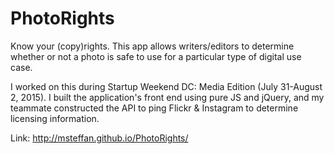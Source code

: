 # PhotoRights
Know your (copy)rights. This app allows writers/editors to determine whether or not a photo is safe to use for a particular type of digital use case.

I worked on this during Startup Weekend DC: Media Edition (July 31-August 2, 2015). I built the application's front end using pure JS and jQuery, and my teammate constructed the API to ping Flickr & Instagram to determine licensing information.

Link: http://msteffan.github.io/PhotoRights/
